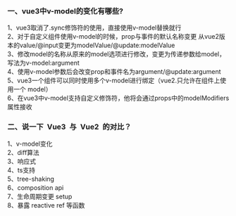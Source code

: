 ### 一、vue3中v-model的变化有哪些?
1、vue3取消了.sync修饰符的使用，直接使用v-model替换就行  
2、对于自定义组件使用v-model的时候，prop与事件的默认名称变更
从vue2版本的value/@input变更为modelValue/@update:modelValue  
3、修改model的名称从原来的model选项进行修改，变更为传递参数给model，写法为v-model:argument  
4、使用v-model参数后会改变prop和事件名为argument/@update:argument  
5、vue3一个组件可以同时使用多个v-model进行绑定（vue2.只允许在组件上使用一个 model）  
6、在vue3中v-model支持自定义修饰符，他将会通过props中的modelModifiers属性接收
### 二、说一下 Vue3 与 Vue2 的对比？
1、v-model变化  
2、diff算法  
3、响应式  
4、ts支持  
5、tree-shaking  
6、composition api  
7、生命周期变更 setup  
8、暴露 reactive  ref 等函数